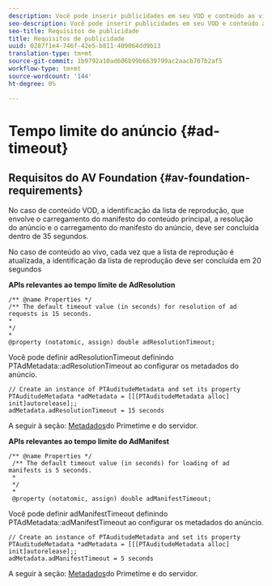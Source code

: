 ```yaml
---
description: Você pode inserir publicidades em seu VOD e conteúdo ao vivo/linear usando a interface de decisão de publicidade da Adobe Primetime.
seo-description: Você pode inserir publicidades em seu VOD e conteúdo ao vivo/linear usando a interface de decisão de publicidade da Adobe Primetime.
seo-title: Requisitos de publicidade
title: Requisitos de publicidade
uuid: 0287f1e4-746f-42e5-b811-409064dd9b13
translation-type: tm+mt
source-git-commit: 1b9792a10ad606b99b6639799ac2aacb707b2af5
workflow-type: tm+mt
source-wordcount: '144'
ht-degree: 0%

---
```



# Tempo limite do anúncio {#ad-timeout}

## Requisitos do AV Foundation {#av-foundation-requirements}

No caso de conteúdo VOD, a identificação da lista de reprodução, que envolve o carregamento do manifesto do conteúdo principal, a resolução do anúncio e o carregamento do manifesto do anúncio, deve ser concluída dentro de 35 segundos.

No caso de conteúdo ao vivo, cada vez que a lista de reprodução é atualizada, a identificação da lista de reprodução deve ser concluída em 20 segundos

**APIs relevantes ao tempo limite de AdResolution**

```
/** @name Properties */
/** The default timeout value (in seconds) for resolution of ad requests is 15 seconds.
*
*/
*
@property (notatomic, assign) double adResolutionTimeout;
```

Você pode definir adResolutionTimeout definindo PTAdMetadata::adResolutionTimeout ao configurar os metadados do anúncio.

```
// Create an instance of PTAuditudeMetadata and set its property
PTAuditudeMetadata *adMetadata = [[[PTAuditudeMetadata alloc] init]autorelease];;
adMetadata.adResolutionTimeout = 15 seconds
```

A seguir à seção: [Metadados](../..//tvsdk-3x-ios-prog/ios-3x-advertising/ios-3x-primetime-ad-serving-metadata/ios-3x-primetime-ad-serving-metadata.md)do Primetime e do servidor.

**APIs relevantes ao tempo limite do AdManifest**

```
/** @name Properties */
 /** The default timeout value (in seconds) for loading of ad manifests is 5 seconds.
 *
 */
 *
 @property (notatomic, assign) double adManifestTimeout; 
```

Você pode definir adManifestTimeout definindo PTAdMetadata::adManifestTimeout ao configurar os metadados do anúncio.


```
// Create an instance of PTAuditudeMetadata and set its property
PTAuditudeMetadata *adMetadata = [[[PTAuditudeMetadata alloc] init]autorelease];;
adMetadata.adManifestTimeout = 5 seconds
```

A seguir à seção: [Metadados](../..//tvsdk-3x-ios-prog/ios-3x-advertising/ios-3x-primetime-ad-serving-metadata/ios-3x-primetime-ad-serving-metadata.md)do Primetime e do servidor.
